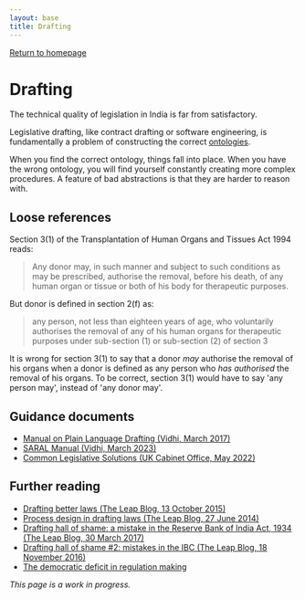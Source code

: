 ```yaml
---
layout: base
title: Drafting
---
```

[Return to homepage](/)

# Drafting
The technical quality of legislation in India is far from satisfactory.

Legislative drafting, like contract drafting or software engineering, is fundamentally a problem of constructing the correct [ontologies](https://en.wikipedia.org/wiki/Ontology_(information_science)).

When you find the correct ontology, things fall into place. When you have the wrong ontology, you will find yourself constantly creating more complex procedures. A feature of bad abstractions is that they are harder to reason with.

## Loose references
Section 3(1) of the Transplantation of Human Organs and Tissues Act 1994 reads:

> Any donor may, in such manner and subject to such conditions as may be prescribed, authorise the removal, before his death, of any human organ or tissue or both of his body for therapeutic purposes.

But donor is defined in section 2(f) as:

> any person, not less than eighteen years of age, who voluntarily authorises the removal of any of his human organs for therapeutic purposes under sub-section (1) or sub-section (2) of section 3

It is wrong for section 3(1) to say that a donor _may_ authorise the removal of his organs when a donor is defined as any person who _has authorised_ the removal of his organs. To be correct, section 3(1) would have to say 'any person may', instead of 'any donor may'.

## Guidance documents
* [Manual on Plain Language Drafting (Vidhi, March 2017)](https://vidhilegalpolicy.in/research/manual-on-plain-language-drafting/)
* [SARAL Manual (Vidhi, March 2023)](https://vidhilegalpolicy.in/wp-content/uploads/2023/03/230301_The-SARAL-Manual_v3.pdf)
* [Common Legislative Solutions (UK Cabinet Office, May 2022)](https://assets.publishing.service.gov.uk/media/6290aa818fa8f5039107d51f/CLS_Guidance_12_May_2022.pdf)

## Further reading
* [Drafting better laws (The Leap Blog, 13 October 2015)](https://blog.theleapjournal.org/2015/10/drafting-better-laws.html)
* [Process design in drafting laws (The Leap Blog, 27 June 2014)](https://blog.theleapjournal.org/2014/06/process-design-for-drafting-laws.html)
* [Drafting hall of shame: a mistake in the Reserve Bank of India Act, 1934 (The Leap Blog, 30 March 2017)](https://blog.theleapjournal.org/2017/03/drafting-hall-of-shame-mistake-in.html)
* [Drafting hall of shame #2: mistakes in the IBC (The Leap Blog, 18 November 2016)](https://blog.theleapjournal.org/2016/11/drafting-hall-of-shame-2-mistakes-in.html)
* [The democratic deficit in regulation making](https://www.mayin.org/ajayshah/MEDIA/2018/democratic_deficit.html)
  
_This page is a work in progress._